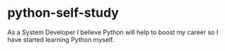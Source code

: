 # python-self-study
As a System Developer I believe Python will help to boost my career so I have started learning Python myself.
